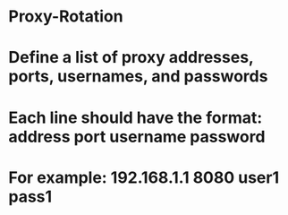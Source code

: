 # Proxy-Rotation
# Define a list of proxy addresses, ports, usernames, and passwords
# Each line should have the format: address port username password
# For example: 192.168.1.1 8080 user1 pass1
